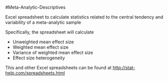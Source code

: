 #Meta-Analytic-Descriptives

Excel spreadsheet to calculate statistics related to the central tendency and variability of a meta-analytic sample

Specifically, the spreadsheet will calculate
* Unweighted mean effect size
* Weighted mean effect size
* Variance of weighted mean effect size
* Effect size heterogeneity

This and other Excel spreadsheets can be found at http://stat-help.com/spreadsheets.html
